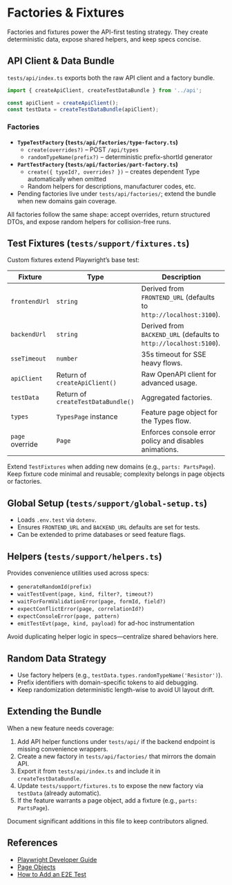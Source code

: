 # Factories & Fixtures

Factories and fixtures power the API-first testing strategy. They create deterministic data, expose shared helpers, and keep specs concise.

## API Client & Data Bundle

`tests/api/index.ts` exports both the raw API client and a factory bundle.

```typescript
import { createApiClient, createTestDataBundle } from '../api';

const apiClient = createApiClient();
const testData = createTestDataBundle(apiClient);
```

### Factories

- **`TypeTestFactory` (`tests/api/factories/type-factory.ts`)**
  - `create(overrides?)` – POST `/api/types`
  - `randomTypeName(prefix?)` – deterministic prefix-shortId generator
- **`PartTestFactory` (`tests/api/factories/part-factory.ts`)**
  - `create({ typeId?, overrides? })` – creates dependent Type automatically when omitted
  - Random helpers for descriptions, manufacturer codes, etc.
- Pending factories live under `tests/api/factories/`; extend the bundle when new domains gain coverage.

All factories follow the same shape: accept overrides, return structured DTOs, and expose random helpers for collision-free runs.

## Test Fixtures (`tests/support/fixtures.ts`)

Custom fixtures extend Playwright’s base test:

| Fixture | Type | Description |
| --- | --- | --- |
| `frontendUrl` | `string` | Derived from `FRONTEND_URL` (defaults to `http://localhost:3100`). |
| `backendUrl` | `string` | Derived from `BACKEND_URL` (defaults to `http://localhost:5100`). |
| `sseTimeout` | `number` | 35s timeout for SSE heavy flows. |
| `apiClient` | Return of `createApiClient()` | Raw OpenAPI client for advanced usage. |
| `testData` | Return of `createTestDataBundle()` | Aggregated factories. |
| `types` | `TypesPage` instance | Feature page object for the Types flow. |
| `page` override | `Page` | Enforces console error policy and disables animations. |

Extend `TestFixtures` when adding new domains (e.g., `parts: PartsPage`). Keep fixture code minimal and reusable; complexity belongs in page objects or factories.

## Global Setup (`tests/support/global-setup.ts`)

- Loads `.env.test` via `dotenv`.
- Ensures `FRONTEND_URL` and `BACKEND_URL` defaults are set for tests.
- Can be extended to prime databases or seed feature flags.

## Helpers (`tests/support/helpers.ts`)

Provides convenience utilities used across specs:

- `generateRandomId(prefix)`
- `waitTestEvent(page, kind, filter?, timeout?)`
- `waitForFormValidationError(page, formId, field?)`
- `expectConflictError(page, correlationId?)`
- `expectConsoleError(page, pattern)`
- `emitTestEvt(page, kind, payload)` for ad-hoc instrumentation

Avoid duplicating helper logic in specs—centralize shared behaviors here.

## Random Data Strategy

- Use factory helpers (e.g., `testData.types.randomTypeName('Resistor')`).
- Prefix identifiers with domain-specific tokens to aid debugging.
- Keep randomization deterministic length-wise to avoid UI layout drift.

## Extending the Bundle

When a new feature needs coverage:

1. Add API helper functions under `tests/api/` if the backend endpoint is missing convenience wrappers.
2. Create a new factory in `tests/api/factories/` that mirrors the domain API.
3. Export it from `tests/api/index.ts` and include it in `createTestDataBundle`.
4. Update `tests/support/fixtures.ts` to expose the new factory via `testData` (already automatic).
5. If the feature warrants a page object, add a fixture (e.g., `parts: PartsPage`).

Document significant additions in this file to keep contributors aligned.

## References

- [Playwright Developer Guide](./playwright_developer_guide.md)
- [Page Objects](./page_objects.md)
- [How to Add an E2E Test](../howto/add_e2e_test.md)
